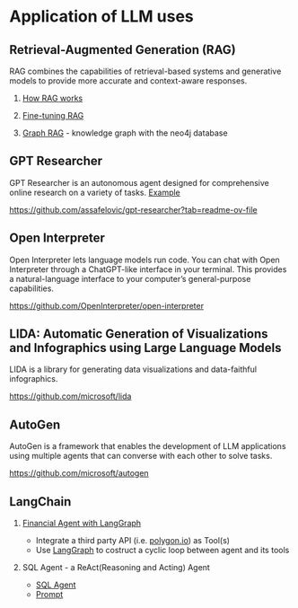 # Application of LLM uses

## Retrieval-Augmented Generation (RAG)
RAG combines the capabilities of retrieval-based systems and generative models to provide more accurate and context-aware responses.

1. [How RAG works](./RAG.md)

2. [Fine-tuning RAG](./RAGTuning.md)

3. [Graph RAG](https://github.com/microsoft/graphrag) - knowledge graph with the neo4j database

## GPT Researcher
GPT Researcher is an autonomous agent designed for comprehensive online research on a variety of tasks. [Example](./agent-gpt-researcher.py)

https://github.com/assafelovic/gpt-researcher?tab=readme-ov-file


## Open Interpreter
Open Interpreter lets language models run code. You can chat with Open Interpreter through a ChatGPT-like interface in your terminal. This provides a natural-language interface to your computer’s general-purpose capabilities.

https://github.com/OpenInterpreter/open-interpreter

## LIDA: Automatic Generation of Visualizations and Infographics using Large Language Models
LIDA is a library for generating data visualizations and data-faithful infographics.

https://github.com/microsoft/lida

## AutoGen
AutoGen is a framework that enables the development of LLM applications using multiple agents that can converse with each other to solve tasks.

https://github.com/microsoft/autogen

## LangChain

1. [Financial Agent with LangGraph](./agent-financial.py) 
    + Integrate a third party API (i.e. [polygon.io](https://polygon.io/)) as Tool(s)
    + Use [LangGraph](https://langchain-ai.github.io/langgraphjs/tutorials/) to costruct a cyclic loop between agent and its tools

2. SQL Agent - a ReAct(Reasoning and Acting) Agent
    + [SQL Agent](./agent-sql.py)
    + [Prompt](https://github.com/langchain-ai/langchain/blob/master/libs/langchain/langchain/agents/mrkl/prompt.py)